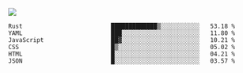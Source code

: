 ![](https://github-profile-summary-cards.vercel.app/api/cards/profile-details?username=igtm&theme=dracula)
<!--START_SECTION:waka-->

```text
Rust                         █████████████▒░░░░░░░░░░░   53.18 %
YAML                         ███░░░░░░░░░░░░░░░░░░░░░░   11.80 %
JavaScript                   ██▓░░░░░░░░░░░░░░░░░░░░░░   10.21 %
CSS                          █▒░░░░░░░░░░░░░░░░░░░░░░░   05.02 %
HTML                         █░░░░░░░░░░░░░░░░░░░░░░░░   04.21 %
JSON                         █░░░░░░░░░░░░░░░░░░░░░░░░   03.57 %
```

<!--END_SECTION:waka-->
